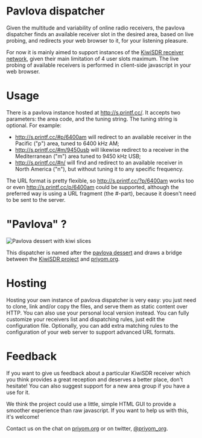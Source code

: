 Pavlova dispatcher
==================

Given the multitude and variability of online radio receivers, the pavlova dispatcher finds an available receiver slot in the desired area, based on live probing, and redirects your web browser to it, for your listening pleasure.

For now it is mainly aimed to support instances of the [KiwiSDR receiver network](http://sdr.hu/), given their main limitation of 4 user slots maximum. The live probing of available receivers is performed in client-side javascript in your web browser.

Usage
=====

There is a pavlova instance hosted at <http://s.printf.cc/>. It accepts two parameters: the area code, and the tuning string. The tuning string is optional. For example:

* <http://s.printf.cc/#p/6400am> will redirect to an available receiver in the Pacific ("p") area, tuned to 6400 kHz AM;
* <http://s.printf.cc/#m/9450usb> will likewise redirect to a receiver in the Mediterranean ("m") area tuned to 9450 kHz USB;
* <http://s.printf.cc/#n/> will find and redirect to an available receiver in North America ("n"), but without tuning it to any specific frequency.

The URL format is pretty flexible, so <http://s.printf.cc/?p/6400am> works too or even <http://s.printf.cc/p/6400am> could be supported, although the preferred way is using a URL fragment (the #-part), because it doesn't need to be sent to the server.

"Pavlova" ?
===========

![Pavlova dessert with kiwi slices](https://upload.wikimedia.org/wikipedia/commons/thumb/6/67/Pavlova_dessert.JPG/320px-Pavlova_dessert.JPG "Pavlova dessert with kiwi slices")

This dispatcher is named after the [pavlova dessert](https://en.wikipedia.org/wiki/Pavlova_%28food%29) and draws a bridge between the [KiwiSDR project](http://kiwisdr.com/KiwiSDR/index.html) and [priyom.org](https://priyom.org/).

Hosting
=======

Hosting your own instance of pavlova dispatcher is very easy: you just need to clone, link and/or copy the files, and serve them as static content over HTTP. You can also use your personal local version instead. You can fully customize your receivers list and dispatching rules, just edit the configuration file. Optionally, you can add extra matching rules to the configuration of your web server to support advanced URL formats.

Feedback
========

If you want to give us feedback about a particular KiwiSDR receiver which you think provides a great reception and deserves a better place, don't hesitate! You can also suggest support for a new area group if you have a use for it.

We think the project could use a little, simple HTML GUI to provide a smoother experience than raw javascript. If you want to help us with this, it's welcome!

Contact us on the chat on [priyom.org](https://priyom.org/) or on twitter, [@priyom_org](https://twitter.com/priyom_org).
